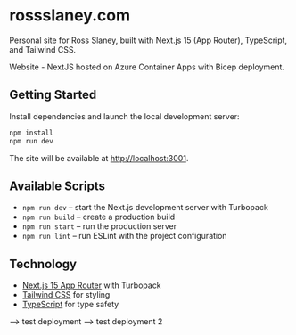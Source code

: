 # rossslaney.com

Personal site for Ross Slaney, built with Next.js 15 (App Router), TypeScript, and Tailwind CSS.

Website - NextJS hosted on Azure Container Apps with Bicep deployment.

## Getting Started

Install dependencies and launch the local development server:

```bash
npm install
npm run dev
```

The site will be available at [http://localhost:3001](http://localhost:3001).

## Available Scripts

- `npm run dev` – start the Next.js development server with Turbopack
- `npm run build` – create a production build
- `npm run start` – run the production server
- `npm run lint` – run ESLint with the project configuration

## Technology

- [Next.js 15 App Router](https://nextjs.org/) with Turbopack
- [Tailwind CSS](https://tailwindcss.com/) for styling
- [TypeScript](https://www.typescriptlang.org/) for type safety

--> test deployment
--> test deployment 2
